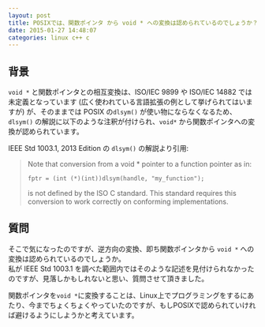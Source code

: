 ```yaml
---
layout: post
title: POSIXでは、関数ポインタ から void * への変換は認められているのでしょうか？
date: 2015-01-27 14:48:07
categories: linux c++ c
---
```

<h2>背景</h2>

<p><code>void *</code> と関数ポインタとの相互変換は、ISO/IEC 9899 や ISO/IEC 14882 では未定義となっています (広く使われている言語拡張の例として挙げられてはいますが) が、そのままでは POSIX の<code>dlsym()</code> が使い物にならなくなるため、<code>dlsym()</code> の解説に以下のような注釈が付けられ、<code>void*</code> から関数ポインタへの変換が認められています。</p>

<p>IEEE Std 1003.1, 2013 Edition の <code>dlsym()</code> の解説より引用:</p>

<blockquote>
  <p>Note that conversion from a void * pointer to a function pointer as in:</p>

```
fptr = (int (*)(int))dlsym(handle, "my_function");
```
  
  <p>is not defined by the ISO C standard. This standard requires this conversion to work correctly on conforming implementations.</p>
</blockquote>

<h2>質問</h2>

<p>そこで気になったのですが、逆方向の変換、即ち関数ポインタから <code>void *</code> への変換は認められているのでしょうか。<br>
私が IEEE Std 1003.1 を調べた範囲内ではそのような記述を見付けられなかったのですが、見落しかもしれないと思い、質問させて頂きました。</p>

<p>関数ポインタを<code>void *</code>に変換することは、Linux上でプログラミングをするにあたり、今までちょくちょくやっていたのですが、もしPOSIXで認められていければ避けるようにしようかと考えています。</p>
